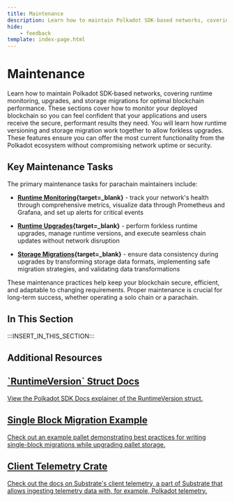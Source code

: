 ```yaml
---
title: Maintenance
description: Learn how to maintain Polkadot SDK-based networks, covering runtime monitoring, upgrades, and storage migrations for optimal blockchain performance.
hide: 
    - feedback
template: index-page.html
---
```


# Maintenance

Learn how to maintain Polkadot SDK-based networks, covering runtime monitoring, upgrades, and storage migrations for optimal blockchain performance. These sections cover how to monitor your deployed blockchain so you can feel confident that your applications and users receive the secure, performant results they need. You will learn how runtime versioning and storage migration work together to allow forkless upgrades. These features ensure you can offer the most current functionality from the Polkadot ecosystem without compromising network uptime or security.   

## Key Maintenance Tasks

The primary maintenance tasks for parachain maintainers include:

- **[Runtime Monitoring](/develop/parachains/maintenance/runtime-metrics-monitoring/){target=\_blank}** - track your network's health through comprehensive metrics, visualize data through Prometheus and Grafana, and set up alerts for critical events

- **[Runtime Upgrades](/develop/parachains/maintenance/runtime-upgrades/){target=\_blank}** - perform forkless runtime upgrades, manage runtime versions, and execute seamless chain updates without network disruption

- **[Storage Migrations](/develop/parachains/maintenance/storage-migrations/){target=\_blank}** - ensure data consistency during upgrades by transforming storage data formats, implementing safe migration strategies, and validating data transformations

These maintenance practices help keep your blockchain secure, efficient, and adaptable to changing requirements. Proper maintenance is crucial for long-term success, whether operating a solo chain or a parachain.

## In This Section

:::INSERT_IN_THIS_SECTION:::

## Additional Resources

<div class="subsection-wrapper">
  <div class="card">
    <a href="https://paritytech.github.io/polkadot-sdk/master/sp_version/struct.RuntimeVersion.html" target="_blank">
      <h2 class="title">`RuntimeVersion` Struct Docs</h2>
      <p class="description">View the Polkadot SDK Docs explainer of the RuntimeVersion struct.</p>
    </a>
  </div>
    <div class="card">
    <a href="https://paritytech.github.io/polkadot-sdk/master/pallet_example_single_block_migrations/index.html" target="_blank">
      <h2 class="title">Single Block Migration Example</h2>
      <p class="description">Check out an example pallet demonstrating best practices for writing single-block migrations while upgrading pallet storage.</p>
    </a>
  </div>
      <div class="card">
    <a href="https://paritytech.github.io/polkadot-sdk/master/pallet_example_single_block_migrations/index.html" target="_blank">
      <h2 class="title">Client Telemetry Crate</h2>
      <p class="description">Check out the docs on Substrate's client telemetry, a part of Substrate that allows ingesting telemetry data with, for example, Polkadot telemetry.</p>
    </a>
  </div>
</div>